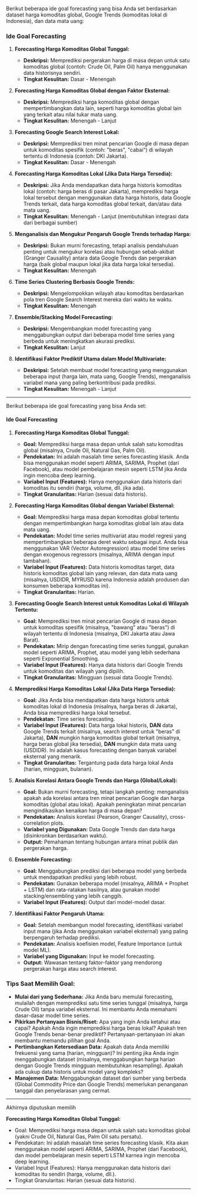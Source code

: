 Berikut beberapa ide goal forecasting yang bisa Anda set berdasarkan dataset harga komoditas global, Google Trends (komoditas lokal di Indonesia), dan data mata uang:

### Ide Goal Forecasting

1.  **Forecasting Harga Komoditas Global Tunggal:**
    *   **Deskripsi:** Memprediksi pergerakan harga di masa depan untuk satu komoditas global (contoh: Crude Oil, Palm Oil) hanya menggunakan data historisnya sendiri.
    *   **Tingkat Kesulitan:** Dasar - Menengah

2.  **Forecasting Harga Komoditas Global dengan Faktor Eksternal:**
    *   **Deskripsi:** Memprediksi harga komoditas global dengan mempertimbangkan data lain, seperti harga komoditas global lain yang terkait atau nilai tukar mata uang.
    *   **Tingkat Kesulitan:** Menengah - Lanjut

3.  **Forecasting Google Search Interest Lokal:**
    *   **Deskripsi:** Memprediksi tren minat pencarian Google di masa depan untuk komoditas spesifik (contoh: "beras", "cabai") di wilayah tertentu di Indonesia (contoh: DKI Jakarta).
    *   **Tingkat Kesulitan:** Dasar - Menengah

4.  **Forecasting Harga Komoditas Lokal (Jika Data Harga Tersedia):**
    *   **Deskripsi:** Jika Anda mendapatkan data harga historis komoditas lokal (contoh: harga beras di pasar Jakarta), memprediksi harga lokal tersebut dengan menggunakan data harga historis, data Google Trends terkait, data harga komoditas global terkait, dan/atau data mata uang.
    *   **Tingkat Kesulitan:** Menengah - Lanjut (membutuhkan integrasi data dari berbagai sumber)

5.  **Menganalisis dan Mengukur Pengaruh Google Trends terhadap Harga:**
    *   **Deskripsi:** Bukan murni forecasting, tetapi analisis pendahuluan penting untuk mengukur korelasi atau hubungan sebab-akibat (Granger Causality) antara data Google Trends dan pergerakan harga (baik global maupun lokal jika data harga lokal tersedia).
    *   **Tingkat Kesulitan:** Menengah

6.  **Time Series Clustering Berbasis Google Trends:**
    *   **Deskripsi:** Mengelompokkan wilayah atau komoditas berdasarkan pola tren Google Search Interest mereka dari waktu ke waktu.
    *   **Tingkat Kesulitan:** Menengah

7.  **Ensemble/Stacking Model Forecasting:**
    *   **Deskripsi:** Mengembangkan model forecasting yang menggabungkan output dari beberapa model time series yang berbeda untuk meningkatkan akurasi prediksi.
    *   **Tingkat Kesulitan:** Lanjut

8.  **Identifikasi Faktor Prediktif Utama dalam Model Multivariate:**
    *   **Deskripsi:** Setelah membuat model forecasting yang menggunakan beberapa input (harga lain, mata uang, Google Trends), menganalisis variabel mana yang paling berkontribusi pada prediksi.
    *   **Tingkat Kesulitan:** Menengah - Lanjut

---

Berikut beberapa ide goal forecasting yang bisa Anda set:

#### Ide Goal Forecasting

1.  **Forecasting Harga Komoditas Global Tunggal:**
    *   **Goal:** Memprediksi harga masa depan untuk salah satu komoditas global (misalnya, Crude Oil, Natural Gas, Palm Oil).
    *   **Pendekatan:** Ini adalah masalah time series forecasting klasik. Anda bisa menggunakan model seperti ARIMA, SARIMA, Prophet (dari Facebook), atau model pembelajaran mesin seperti LSTM jika Anda ingin mencoba deep learning.
    *   **Variabel Input (Features):** Hanya menggunakan data historis dari komoditas itu sendiri (harga, volume, dll. jika ada).
    *   **Tingkat Granularitas:** Harian (sesuai data historis).

2.  **Forecasting Harga Komoditas Global dengan Variabel Eksternal:**
    *   **Goal:** Memprediksi harga masa depan komoditas global tertentu dengan mempertimbangkan harga komoditas global lain atau data mata uang.
    *   **Pendekatan:** Model time series multivariat atau model regresi yang mempertimbangkan beberapa deret waktu sebagai input. Anda bisa menggunakan VAR (Vector Autoregression) atau model time series dengan exogenous regressors (misalnya, ARIMA dengan input tambahan).
    *   **Variabel Input (Features):** Data historis komoditas target, data historis komoditas global lain yang relevan, dan data mata uang (misalnya, USDIDR, MYRUSD karena Indonesia adalah produsen dan konsumen beberapa komoditas ini).
    *   **Tingkat Granularitas:** Harian.

3.  **Forecasting Google Search Interest untuk Komoditas Lokal di Wilayah Tertentu:**
    *   **Goal:** Memprediksi tren minat pencarian Google di masa depan untuk komoditas spesifik (misalnya, "bawang" atau "beras") di wilayah tertentu di Indonesia (misalnya, DKI Jakarta atau Jawa Barat).
    *   **Pendekatan:** Mirip dengan forecasting time series tunggal, gunakan model seperti ARIMA, Prophet, atau model yang lebih sederhana seperti Exponential Smoothing.
    *   **Variabel Input (Features):** Hanya data historis dari Google Trends untuk komoditas dan wilayah yang dipilih.
    *   **Tingkat Granularitas:** Mingguan (sesuai data Google Trends).

4.  **Memprediksi Harga Komoditas Lokal (Jika Data Harga Tersedia):**
    *   **Goal:** Jika Anda bisa mendapatkan data harga historis untuk komoditas lokal di Indonesia (misalnya, harga beras di Jakarta), Anda bisa memprediksi harga lokal tersebut.
    *   **Pendekatan:** Time series forecasting.
    *   **Variabel Input (Features):** Data harga lokal historis, **DAN** data Google Trends terkait (misalnya, search interest untuk "beras" di Jakarta), **DAN** mungkin harga komoditas global terkait (misalnya, harga beras global jika tersedia), **DAN** mungkin data mata uang (USDIDR). Ini adalah kasus forecasting dengan banyak variabel eksternal yang menarik.
    *   **Tingkat Granularitas:** Tergantung pada data harga lokal Anda (harian, mingguan, bulanan).

5.  **Analisis Korelasi Antara Google Trends dan Harga (Global/Lokal):**
    *   **Goal:** Bukan murni forecasting, tetapi langkah penting: menganalisis apakah ada korelasi antara tren minat pencarian Google dan harga komoditas (global atau lokal). Apakah peningkatan minat pencarian mengindikasikan kenaikan harga di masa depan?
    *   **Pendekatan:** Analisis korelasi (Pearson, Granger Causality), cross-correlation plots.
    *   **Variabel yang Digunakan:** Data Google Trends dan data harga (disinkronkan berdasarkan waktu).
    *   **Output:** Pemahaman tentang hubungan antara minat publik dan pergerakan harga.

6.  **Ensemble Forecasting:**
    *   **Goal:** Menggabungkan prediksi dari beberapa model yang berbeda untuk mendapatkan prediksi yang lebih robust.
    *   **Pendekatan:** Gunakan beberapa model (misalnya, ARIMA + Prophet + LSTM) dan rata-ratakan hasilnya, atau gunakan model stacking/ensembling yang lebih canggih.
    *   **Variabel Input (Features):** Output dari model-model dasar.

7.  **Identifikasi Faktor Pengaruh Utama:**
    *   **Goal:** Setelah membangun model forecasting, identifikasi variabel input mana (jika Anda menggunakan variabel eksternal) yang paling berpengaruh terhadap prediksi.
    *   **Pendekatan:** Analisis koefisien model, Feature Importance (untuk model ML).
    *   **Variabel yang Digunakan:** Input ke model forecasting.
    *   **Output:** Wawasan tentang faktor-faktor yang mendorong pergerakan harga atau search interest.

### Tips Saat Memilih Goal:

*   **Mulai dari yang Sederhana:** Jika Anda baru memulai forecasting, mulailah dengan memprediksi satu time series tunggal (misalnya, harga Crude Oil) tanpa variabel eksternal. Ini membantu Anda memahami dasar-dasar model time series.
*   **Pikirkan Pertanyaan Bisnis/Riset:** Apa yang ingin Anda ketahui atau capai? Apakah Anda ingin memprediksi harga beras lokal? Apakah tren Google Trends benar-benar prediktif? Pertanyaan-pertanyaan ini akan membantu memandu pilihan goal Anda.
*   **Pertimbangkan Ketersediaan Data:** Apakah data Anda memiliki frekuensi yang sama (harian, mingguan)? Ini penting jika Anda ingin menggabungkan dataset (misalnya, menggabungkan harga harian dengan Google Trends mingguan membutuhkan resampling). Apakah ada cukup data historis untuk model yang kompleks?
*   **Manajemen Data:** Menggabungkan dataset dari sumber yang berbeda (Global Commodity Price dan Google Trends) memerlukan penanganan tanggal dan penyelarasan yang cermat.

---

Akhirnya diputuskan memilih

**Forecasting Harga Komoditas Global Tunggal:**

* Goal: Memprediksi harga masa depan untuk salah satu komoditas global (yakni Crude Oil, Natural Gas, Palm Oil satu persatu).
* Pendekatan: Ini adalah masalah time series forecasting klasik. Kita akan menggunakan model seperti ARIMA, SARIMA, Prophet (dari Facebook), dan model pembelajaran mesin seperti LSTM karnea ingin mencoba deep learning.
* Variabel Input (Features): Hanya menggunakan data historis dari komoditas itu sendiri (harga, volume, dll.).
* Tingkat Granularitas: Harian (sesuai data historis).

---